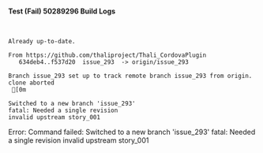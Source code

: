 #### Test (Fail) 50289296 Build Logs


```


```

```
Already up-to-date.

From https://github.com/thaliproject/Thali_CordovaPlugin
   634deb4..f537d20  issue_293  -> origin/issue_293

```

```
Branch issue_293 set up to track remote branch issue_293 from origin.
clone aborted
 [0m

Switched to a new branch 'issue_293'
fatal: Needed a single revision
invalid upstream story_001

```

Error: Command failed: Switched to a new branch 'issue_293'
fatal: Needed a single revision
invalid upstream story_001
